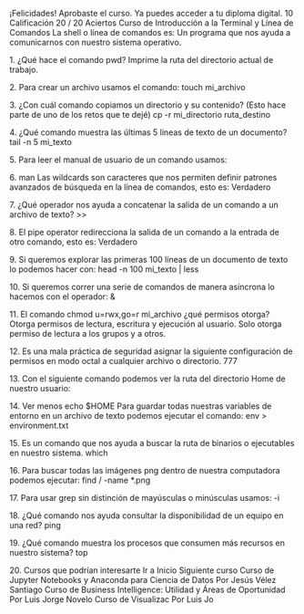 ¡Felicidades!
Aprobaste el curso. Ya puedes acceder a tu diploma digital.
10
Calificación
20 / 20
Aciertos
Curso de Introducción a la Terminal y Línea de Comandos
La shell o línea de comandos es:
Un programa que nos ayuda a comunicarnos con nuestro sistema operativo.

1\.
¿Qué hace el comando pwd?
Imprime la ruta del directorio actual de trabajo.

2\.
Para crear un archivo usamos el comando:
touch mi\_archivo

3\.
¿Con cuál comando copiamos un directorio y su contenido? (Esto hace parte de uno de los
retos que te dejé)
cp \-r mi\_directorio ruta\_destino

4\.
¿Qué comando muestra las últimas 5 líneas de texto de un documento?
tail \-n 5 mi\_texto

5\.
Para leer el manual de usuario de un comando usamos:

6\.
man
Las wildcards son caracteres que nos permiten definir patrones avanzados de búsqueda en la
línea de comandos, esto es:
Verdadero

7\.
¿Qué operador nos ayuda a concatenar la salida de un comando a un archivo de texto?
\>\>

8\.
El pipe operator redirecciona la salida de un comando a la entrada de otro comando, esto es:
Verdadero

9\.
Si queremos explorar las primeras 100 líneas de un documento de texto lo podemos hacer
con:
head \-n 100 mi\_texto \| less

10\.
Si queremos correr una serie de comandos de manera asíncrona lo hacemos con el operador:
\&

11\.
El comando chmod u\=rwx,go\=r mi\_archivo ¿qué permisos otorga?
Otorga permisos de lectura, escritura y ejecución al usuario. Solo otorga permiso de
lectura a los grupos y a otros.

12\.
Es una mala práctica de seguridad asignar la siguiente configuración de permisos en modo
octal a cualquier archivo o directorio.
777

13\.
Con el siguiente comando podemos ver la ruta del directorio Home de nuestro usuario:

14\.
Ver menos
echo $HOME
Para guardar todas nuestras variables de entorno en un archivo de texto podemos ejecutar el
comando:
env \> environment.txt

15\.
Es un comando que nos ayuda a buscar la ruta de binarios o ejecutables en nuestro sistema.
which

16\.
Para buscar todas las imágenes png dentro de nuestra computadora podemos ejecutar:
find / \-name \*.png

17\.
Para usar grep sin distinción de mayúsculas o minúsculas usamos:
\-i

18\.
¿Qué comando nos ayuda consultar la disponibilidad de un equipo en una red?
ping

19\.
¿Qué comando muestra los procesos que consumen más recursos en nuestro sistema?
top

20\.
Cursos que podrían interesarte
Ir a Inicio
Siguiente curso
Curso de Jupyter Notebooks y
Anaconda para Ciencia de Datos
Por Jesús Vélez Santiago
Curso de Business Intelligence:
Utilidad y Áreas de Oportunidad
Por Luis Jorge Novelo
Curso de 
Visualizac
Por Luis Jo
